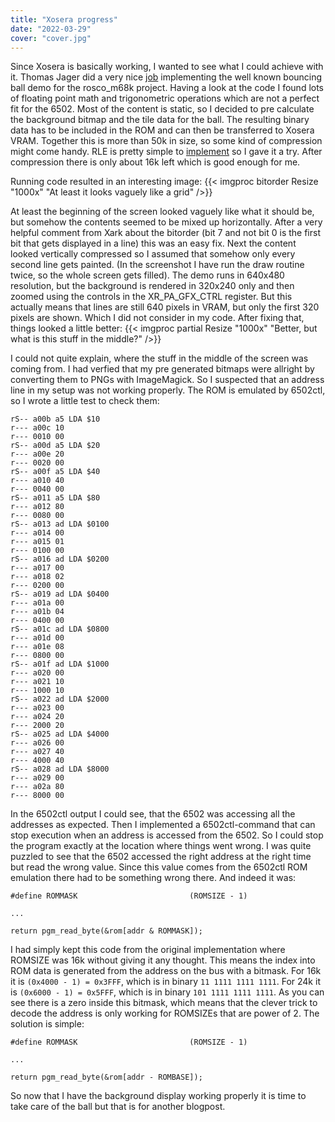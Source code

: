 ```yaml
---
title: "Xosera progress"
date: "2022-03-29"
cover: "cover.jpg"
---
```


Since Xosera is basically working, I wanted to see what I could achieve with it.
Thomas Jager did a very nice [job](https://gitlab.com/0xTJ/xoboing/) implementing 
the well known bouncing ball demo for the rosco_m68k project.
Having a look at the code I found lots of floating point math and trigonometric
operations which are not a perfect fit for the 6502. Most of the content is
static, so I decided to pre calculate the background bitmap and the tile data
for the ball. The resulting binary data has to be included in the ROM
and can then be transferred to Xosera VRAM. Together this is more than 50k in
size, so some kind of compression might come handy. RLE is pretty simple to
[implement](https://codebase64.org/doku.php?id=base:rle_pack_unpack) so I gave
it a try. After compression there is only about 16k left which is good enough
for me.

Running code resulted in an interesting image:
{{< imgproc bitorder Resize "1000x" "At least it looks vaguely like a grid" />}}

At least the beginning of the screen looked vaguely like what it should be,
but somehow the contents seemed to be mixed up horizontally. After a very helpful
comment from Xark about the bitorder (bit 7 and not bit 0 is  the first bit that
gets displayed in a line) this was an easy fix. Next the content looked vertically
compressed so I assumed that somehow only every second line gets painted.
(In the screenshot I have run the draw routine twice, so the whole screen gets filled).
The demo runs in 640x480 resolution, but the background is rendered in 320x240
only and then zoomed using the controls in the XR_PA_GFX_CTRL register.
But this actually means that lines are still 640 pixels in VRAM, but only the
first 320 pixels are shown. Which I did not consider in my code. After fixing
that, things looked a little better:
{{< imgproc partial Resize "1000x" "Better, but what is this stuff in the middle?" />}}

I could not quite explain, where the stuff in the middle of the screen was coming
from. I had verfied that my pre generated bitmaps were allright by converting them
to PNGs with ImageMagick. So I suspected that an address line in my setup was not
working properly. The ROM is emulated by 6502ctl, so I wrote a little test to check
them:
```
rS-- a00b a5 LDA $10
r--- a00c 10
r--- 0010 00
rS-- a00d a5 LDA $20
r--- a00e 20
r--- 0020 00
rS-- a00f a5 LDA $40
r--- a010 40
r--- 0040 00
rS-- a011 a5 LDA $80
r--- a012 80
r--- 0080 00
rS-- a013 ad LDA $0100
r--- a014 00
r--- a015 01
r--- 0100 00
rS-- a016 ad LDA $0200
r--- a017 00
r--- a018 02
r--- 0200 00
rS-- a019 ad LDA $0400
r--- a01a 00
r--- a01b 04
r--- 0400 00
rS-- a01c ad LDA $0800
r--- a01d 00
r--- a01e 08
r--- 0800 00
rS-- a01f ad LDA $1000
r--- a020 00
r--- a021 10
r--- 1000 10
rS-- a022 ad LDA $2000
r--- a023 00
r--- a024 20
r--- 2000 20
rS-- a025 ad LDA $4000
r--- a026 00
r--- a027 40
r--- 4000 40
rS-- a028 ad LDA $8000
r--- a029 00
r--- a02a 80
r--- 8000 00
```

In the 6502ctl output I could see, that the 6502 was accessing all the addresses
as expected. Then I implemented a 6502ctl-command that can stop execution when
an address is accessed from the 6502. So I could stop the program exactly at the
location where things went wrong. I was quite puzzled to see that the 6502 accessed
the right address at the right time but read the wrong value. Since this value comes
from the 6502ctl ROM emulation there had to be something wrong there. And indeed
it was:
```
#define ROMMASK                         (ROMSIZE - 1)

...

return pgm_read_byte(&rom[addr & ROMMASK]);
```

I had simply kept this code from the original implementation where ROMSIZE was 16k
without giving it any thought.
This means the index into ROM data is generated from the address on the bus
with a bitmask. For 16k it is `(0x4000 - 1) = 0x3FFF`, which is in binary `11 1111 1111 1111`.
For 24k it is `(0x6000 - 1) = 0x5FFF`, which is in binary `101 1111 1111 1111`.
As you can see there is a zero inside this bitmask, which means that the clever
trick to decode the address is only working for ROMSIZEs that are power of 2.
The solution is simple:
```
#define ROMMASK                         (ROMSIZE - 1)

...

return pgm_read_byte(&rom[addr - ROMBASE]);
```

So now that I have the background display working properly it is time to take
care of the ball but that is for another blogpost.
